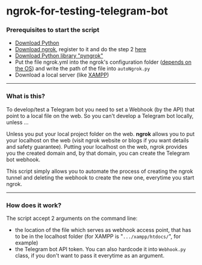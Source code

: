 # ngrok-for-testing-telegram-bot
### Prerequisites to start the script
- [Download Python](https://www.python.org/downloads/)
- [Download ngrok](https://ngrok.com/download), register to it and do the step 2 [here](https://ngrok.com/docs/getting-started/)
- [Download Python library "pyngrok"](https://pypi.org/project/pyngrok/)
- Put the file ngrok.yml into the ngrok's configuration folder ([depends on the OS](https://ngrok.com/docs/agent/config/)) and write the path of the file into `autoNgrok.py`
- Download a local server (like [XAMPP](https://www.apachefriends.org/it/index.html))

---
### What is this?
To develop/test a Telegram bot you need to set a Webhook (by the API) that point to a local file on the web.
So you can't develop a Telegram bot locally, unless ...

Unless you put your local project folder on the web.
**ngrok** allows you to put your localhost on the web (visit ngrok website or blogs if you want details and safety guarantee).
Putting your localhost on the web, ngrok provides you the created domain and, by that domain, you can create the Telegram bot webhook.

This script simply allows you to automate the process of creating the ngrok tunnel and deleting the webhook to create the new one, everytime you start ngrok.

---
### How does it work?
The script accept 2 arguments on the command line:
- the location of the file which serves as webhook access point, that has to be in the localhost folder (for XAMPP is "`.../xampp/htdocs/`", for example)
- the Telegram bot API token. You can also hardcode it into `Webhook.py` class, if you don't want to pass it everytime as an argument.


